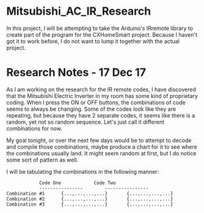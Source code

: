 # Mitsubishi_AC_IR_Research
In this project, I will be attempting to take the Arduino's IRremote library to create part of the program for the CXHomeSmart project. Because I haven't got it to work before, I do not want to lump it together with the actual project.

# Research Notes - 17 Dec 17

As I am working on the research for the IR remote codes, I have discovered that the Mitsubishi Electric Inverter in my room has some kind of proprietary coding. When I press the ON or OFF buttons, the combinations of code seems to always be changing. Some of the codes look like they are repeating, but because they have 2 separate codes, it seems like there is a random, yet not so random sequence. Let's just call it different combinations for now.

My goal tonight, or over the next few days would be to attempt to decode and compile those combinations, maybe produce a chart for it to see where the combinations usually land. It might seem random at first, but I do notice some sort of pattern as well.

I will be tabulating the combinations in the following manner:

```
			Code One			Code Two	
			----------------		----------------		
Combination #1		{...,...,...,...}		{...,...,...,...}
Combination #2		{...,...,...,...}		{...,...,...,...}
Combination #3		{...,...,...,...}		{...,...,...,...}
```
